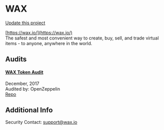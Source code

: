 
# WAX

[Update this project](https://github.com/ConsenSys/blockchainSecurityDB/edit/master/projects/wax.json)
  
[https://wax.io/](https://wax.io/)<br>
The safest and most convenient way to create, buy, sell, and trade virtual items - to anyone, anywhere in the world.


## Audits



#### [WAX Token Audit](https://blog.openzeppelin.com/wax-token-audit-e072e580407e/)

December, 2017<br>
Audited by: OpenZeppelin<br>
[Repo](https://github.com/waxio/wax-erc20-delivery-contract/tree/6c7098dd2522630d74c9600f678b3b28d58fa9aa/contracts)<br>
      

  



## Additional Info

Security Contact: support@wax.io
